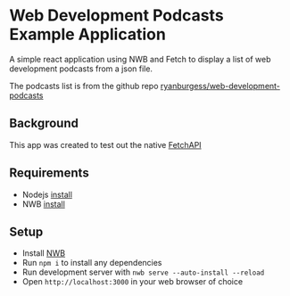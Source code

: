 # Web Development Podcasts Example Application
A simple react application using NWB and Fetch to display a list of web
development podcasts from a json file.

The podcasts list is from the github repo [ryanburgess/web-development-podcasts](https://github.com/ryanburgess/web-development-podcasts/blob/master/podcasts.json)

## Background
This app was created to test out the native [FetchAPI](https://developer.mozilla.org/en/docs/Web/API/Fetch_API)

## Requirements
- Nodejs [install](https://nodejs.org)
- NWB [install](https://github.com/insin/nwb)

## Setup
- Install [NWB](https://github.com/insin/nwb)
- Run `npm i` to install any dependencies
- Run development server with `nwb serve --auto-install --reload`
- Open `http://localhost:3000` in your web browser of choice
